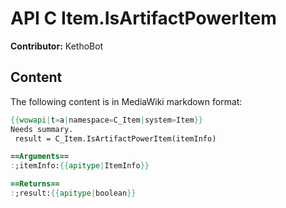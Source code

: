 # API C Item.IsArtifactPowerItem

**Contributor:** KethoBot

## Content

The following content is in MediaWiki markdown format:

```mediawiki
{{wowapi|t=a|namespace=C_Item|system=Item}}
Needs summary.
 result = C_Item.IsArtifactPowerItem(itemInfo)

==Arguments==
:;itemInfo:{{apitype|ItemInfo}}

==Returns==
:;result:{{apitype|boolean}}
```